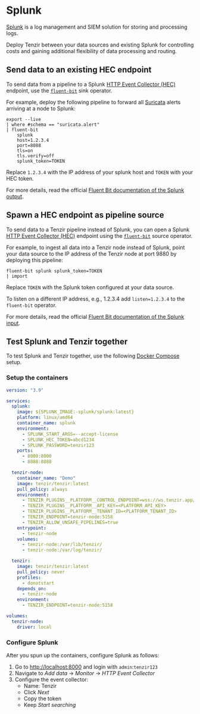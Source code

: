 # Splunk

[Splunk](https://splunk.com) is a log management and SIEM solution for storing
and processing logs.

Deploy Tenzir between your data sources and existing Splunk for controlling
costs and gaining additional flexibility of data processing and routing.

## Send data to an existing HEC endpoint

To send data from a pipeline to a Splunk [HTTP Event Collector (HEC)][hec]
endpoint, use the [`fluent-bit`](../operators/fluent-bit.md) sink operator.

For example, deploy the following pipeline to forward all
[Suricata](suricata.md) alerts arriving at a node to Splunk:

```
export --live
| where #schema == "suricata.alert"
| fluent-bit
    splunk
    host=1.2.3.4
    port=8088
    tls=on
    tls.verify=off
    splunk_token=TOKEN
```

Replace `1.2.3.4` with the IP address of your splunk host and `TOKEN` with your
HEC token.

For more details, read the official [Fluent Bit documentation of the Splunk
output][fluentbit-splunk-output].

## Spawn a HEC endpoint as pipeline source

To send data to a Tenzir pipeline instead of Splunk, you can open a Splunk [HTTP
Event Collector (HEC)][hec] endpoint using the
[`fluent-bit`](../operators/fluent-bit.md) source operator.

For example, to ingest all data into a Tenzir node instead of Splunk, point your
data source to the IP address of the Tenzir node at port 9880 by deploying this
pipeline:

```
fluent-bit splunk splunk_token=TOKEN
| import
```

Replace `TOKEN` with the Splunk token configured at your data source.

To listen on a different IP address, e.g., 1.2.3.4 add `listen=1.2.3.4` to the
`fluent-bit` operator.

For more details, read the official [Fluent Bit documentation of the Splunk
input][fluentbit-splunk-input].

## Test Splunk and Tenzir together

To test Splunk and Tenzir together, use the following [Docker
Compose](https://docs.docker.com/compose/) setup.

### Setup the containers

```yaml title=docker-compose.yaml
version: "3.9"

services:
  splunk:
    image: ${SPLUNK_IMAGE:-splunk/splunk:latest}
    platform: linux/amd64
    container_name: splunk
    environment:
      - SPLUNK_START_ARGS=--accept-license
      - SPLUNK_HEC_TOKEN=abcd1234
      - SPLUNK_PASSWORD=tenzir123
    ports:
      - 8000:8000
      - 8088:8088

  tenzir-node:
    container_name: "Demo"
    image: tenzir/tenzir:latest
    pull_policy: always
    environment:
      - TENZIR_PLUGINS__PLATFORM__CONTROL_ENDPOINT=wss://ws.tenzir.app/production
      - TENZIR_PLUGINS__PLATFORM__API_KEY=<PLATFORM_API_KEY>
      - TENZIR_PLUGINS__PLATFORM__TENANT_ID=<PLATFORM_TENANT_ID>
      - TENZIR_ENDPOINT=tenzir-node:5158
      - TENZIR_ALLOW_UNSAFE_PIPELINES=true
    entrypoint:
      - tenzir-node
    volumes:
      - tenzir-node:/var/lib/tenzir/
      - tenzir-node:/var/log/tenzir/

  tenzir:
    image: tenzir/tenzir:latest
    pull_policy: never
    profiles:
      - donotstart
    depends_on:
      - tenzir-node
    environment:
      - TENZIR_ENDPOINT=tenzir-node:5158

volumes:
  tenzir-node:
    driver: local
```

### Configure Splunk

After you spun up the containers, configure Splunk as follows:

1. Go to <http://localhost:8000> and login with `admin`:`tenzir123`
2. Navigate to *Add data* → *Monitor* → *HTTP Event Collector*
3. Configure the event collector:
   - Name: Tenzir
   - Click *Next*
   - Copy the token
   - Keep *Start searching*

[fluentbit-splunk-input]: https://docs.fluentbit.io/manual/pipeline/inputs/splunk
[fluentbit-splunk-output]: https://docs.fluentbit.io/manual/pipeline/outputs/splunk
[hec]: https://docs.splunk.com/Documentation/Splunk/latest/Data/UsetheHTTPEventCollector
